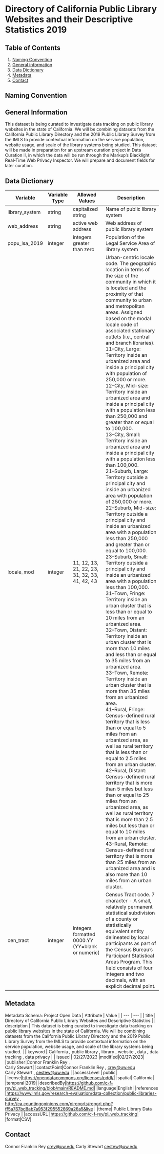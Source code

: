 # Directory of California Public Library Websites and their Descriptive Statistics 2019
## Table of Contents

   1. [Naming Convention](#naming-convention)
   2. [General information](#general-information)
   3. [Data Dictionary](#data-dictionary)
   4. [Metadata](#metadata)
   6. [Contact](#contact)

## Naming Convention

## General Information

This dataset is being curated to investigate data tracking on public library websites in the state of California. We will be combining datasets from the California Public Library Directory and the 2019 Public Library Survey from the IMLS to provide contextual information on the service population, website usage, and scale of the library systems being studied. This dataset will be made in preparation for an upstream curation project in Data Curation II, in which the data will be run through the Markup’s Blacklight Real-Time Web Privacy Inspector. We will prepare and document fields for later curation.

## Data Dictionary

| Variable | Variable Type | Allowed Values | Description |
| ------ | ------ | ------ | ----- |
|library_system| string | capitalized string | Name of public library system|
|web_address|string | active web address | Web address of public library system|
|popu_lsa_2019|integer| integers greater than zero | Population of the Legal Service Area of library system |
|locale_mod|integer| 11, 12, 13, 21, 22, 23, 31, 32, 33, 41, 42, 43| Urban-centric locale code. The geographic location in terms of the size of the community in which it is located and the proximity of that community to urban and metropolitan areas. Assigned based on the modal locale code of associated stationary outlets (i.e., central and branch libraries). <br> 11–City, Large: Territory inside an urbanized area and inside a principal city with population of 250,000 or more. <br> 12–City, Mid-size: Territory inside an urbanized area and inside a principal city with a population less than 250,000 and greater than or equal to 100,000.<br> 13–City, Small: Territory inside an urbanized area and inside a principal city with a population less than 100,000.<br> 21–Suburb, Large: Territory outside a principal city and inside an urbanized area with population of 250,000 or more.<br> 22–Suburb, Mid-size: Territory outside a principal city and inside an urbanized area with a population less than 250,000 and greater than or equal to 100,000. <br> 23–Suburb, Small: Territory outside a principal city and inside an urbanized area with a population less than 100,000.<br> 31–Town, Fringe: Territory inside an urban cluster that is less than or equal to 10 miles from an urbanized area. <br> 32–Town, Distant: Territory inside an urban cluster that is more than 10 miles and less than or equal to 35 miles from an urbanized area.<br> 33–Town, Remote: Territory inside an urban cluster that is more than 35 miles from an urbanized area.<br> 41–Rural, Fringe: Census-defined rural territory that is less than or equal to 5 miles from an urbanized area, as well as rural territory that is less than or equal to 2.5 miles from an urban cluster.<br> 42–Rural, Distant: Census-defined rural territory that is more than 5 miles but less than or equal to 25 miles from an urbanized area, as well as rural territory that is more than 2.5 miles but less than or equal to 10 miles from an urban cluster.<br> 43–Rural, Remote: Census-defined rural territory that is more than 25 miles from an urbanized area and is also more than 10 miles from an urban cluster.|
|cen_tract|integer| integers formatted 0000.YY (YY=blank or numeric) |Census Tract code. 7 character - A small, relatively permanent statistical subdivision of a county or statistically equivalent entity delineated by local participants as part of the Census Bureau’s Participant Statistical Areas Program. This field consists of four integers and two decimals, with an explicit decimal point.|

## Metadata
Metadata Schema: Project Open Data 
| Attribute | Value |
| --- | --- |
| title | Directory of California Public Library Websites and Descriptive Statistics |
| description | This dataset is being curated to investigate data tracking on public library websites in the state of California. We will be combining datasets from the California Public Library Directory and the 2019 Public Library Survey from the IMLS to provide contextual information on the service population, website usage, and scale of the library systems being studied. |
| keyword | California , public library , library , website , data , data tracking , data privacy |
| issued | 02/27/2023
|modified|02/27/2023|
|publisher|Connor Franklin Rey , <br> Carly Stewart|
|contactPoint|Connor Franklin Rey , crey@uw.edu <br> Carly Stewart , cestew@uw.edu |
|accessLevel | public|
|license|https://opendatacommons.org/licenses/pddl/|
|spatial| California|
|temporal|2019|
|describedBy|https://github.com/c-f-rey/pl_web_tracking/blob/main/README.md|
|language|English|
|references |https://www.imls.gov/research-evaluation/data-collection/public-libraries-survey ,<br> http://ca.countingopinions.com/pireports/report.php?ff5a767bd8ab7a953f295552669a26a5&live |
|theme| Public Library Data Privacy |
|accessURL |https://github.com/c-f-rey/pl_web_tracking|
|format|CSV|

## Contact

Connor Franklin Rey  crey@uw.edu
Carly Stewart  cestew@uw.edu

